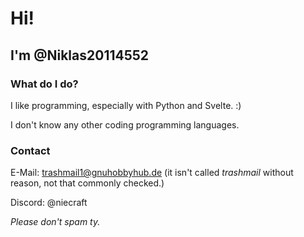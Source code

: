 # Hi!

## I'm @Niklas20114552

### What do I do?

I like programming, especially with Python and Svelte. :)

I don't know any other coding programming languages.

### Contact

E-Mail: [trashmail1@gnuhobbyhub.de](mailto:trashmail@gnuhobbyhub.de) (it isn't called _trashmail_ without reason, not that commonly checked.)

Discord: @niecraft

_Please don't spam ty._
